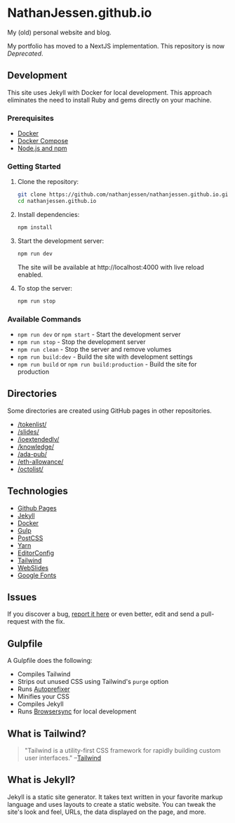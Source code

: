 # NathanJessen.github.io

My (old) personal website and blog.

My portfolio has moved to a NextJS implementation. This repository is now *Deprecated*.

## Development

This site uses Jekyll with Docker for local development. This approach eliminates the need to install Ruby and gems directly on your machine.

### Prerequisites

- [Docker](https://www.docker.com/get-started)
- [Docker Compose](https://docs.docker.com/compose/install/)
- [Node.js and npm](https://nodejs.org/)

### Getting Started

1. Clone the repository:
   ```bash
   git clone https://github.com/nathanjessen/nathanjessen.github.io.git
   cd nathanjessen.github.io
   ```

2. Install dependencies:
   ```bash
   npm install
   ```

3. Start the development server:
   ```bash
   npm run dev
   ```

   The site will be available at http://localhost:4000 with live reload enabled.

4. To stop the server:
   ```bash
   npm run stop
   ```

### Available Commands

- `npm run dev` or `npm start` - Start the development server
- `npm run stop` - Stop the development server
- `npm run clean` - Stop the server and remove volumes
- `npm run build:dev` - Build the site with development settings
- `npm run build` or `npm run build:production` - Build the site for production

## Directories

Some directories are created using GitHub pages in other repositories.

* [/tokenlist/](https://github.com/nathanjessen/tokenlist)
* [/slides/](https://github.com/nathanjessen/slides)
* [/ioextendedlv/](https://github.com/nathanjessen/ioextendedlv)
* [/knowledge/](https://github.com/nathanjessen/knowledge/)
* [/ada-pub/](https://github.com/nathanjessen/ada-pub/)
* [/eth-allowance/](https://github.com/nathanjessen/eth-allowance/)
* [/octolist/](https://github.com/nathanjessen/octolist/)

## Technologies

* [Github Pages](http://pages.github.com/)
* [Jekyll](http://jekyllrb.com/)
* [Docker](https://www.docker.com/)
* [Gulp](http://gulpjs.com/)
* [PostCSS](http://postcss.org/)
* [Yarn](https://yarnpkg.com/)
* [EditorConfig](http://editorconfig.org/)
* [Tailwind](https://tailwindcss.com)
* [WebSlides](https://webslides.tv/)
* [Google Fonts](https://fonts.google.com/)

## Issues

If you discover a bug, [report it here](https://github.com/nathanjessen/nathanjessen.github.com/issues) or even better, edit and send a pull-request with the fix.

## Gulpfile

A Gulpfile does the following:

* Compiles Tailwind
* Strips out unused CSS using Tailwind's `purge` option
* Runs [Autoprefixer](https://github.com/postcss/autoprefixer)
* Minifies your CSS
* Compiles Jekyll
* Runs [Browsersync](https://www.browsersync.io/) for local development

## What is Tailwind?

>"Tailwind is a utility-first CSS framework for rapidly building custom user interfaces."
–[Tailwind](https://tailwindcss.com)

## What is Jekyll?

Jekyll is a static site generator. It takes text written in your favorite markup language and uses layouts to create a static website. You can tweak the site's look and feel, URLs, the data displayed on the page, and more.
